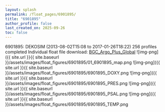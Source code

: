```yaml
---
layout: splash
permalink: /float_pages/6901895/
title: "6901895"
author_profile: false
last_created_on: 2025-09-26
toc: false
---
```

 
6901895: DEKOSIM (2013-08-02T15:08 to 2017-01-26T18:22)
256 profiles completed
Individual float file download: [BGC_Argo_Plus_Global](https://ftp.soest.hawaii.edu/bgc_argo_plus/Individual_Floats/outliers_removed/6901895_Sprof_processed.nc)
![img-png]({{ site.url }}{{ site.baseurl }}/assets/images/float_figures/6901895/01_6901895_map.png
![img-png]({{ site.url }}{{ site.baseurl }}/assets/images/float_figures/6901895/6901895_DOXY.png
![img-png]({{ site.url }}{{ site.baseurl }}/assets/images/float_figures/6901895/6901895_PRES.png
![img-png]({{ site.url }}{{ site.baseurl }}/assets/images/float_figures/6901895/6901895_PSAL.png
![img-png]({{ site.url }}{{ site.baseurl }}/assets/images/float_figures/6901895/6901895_TEMP.png

